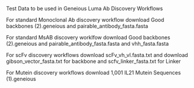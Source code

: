Test Data to be used 
in Geneious Luma Ab Discovery Workflows

For standard Monoclonal Ab discovery workflow download Good backbones (2).geneious and pairable_antibody_fasta.fasta

For standard MsAB discovery worklfow download Good backbones (2).geneious and pairable_antibody_fasta.fasta and vhh_fasta.fasta

For scFv discovery workflows download scFv_vh_vl.fasta.txt and download gibson_vector_fasta.txt for backbone and scfv_linker_fasta.txt for Linker

For Mutein discovery workflows download 1,001 IL21 Mutein Sequences (1).geneious
